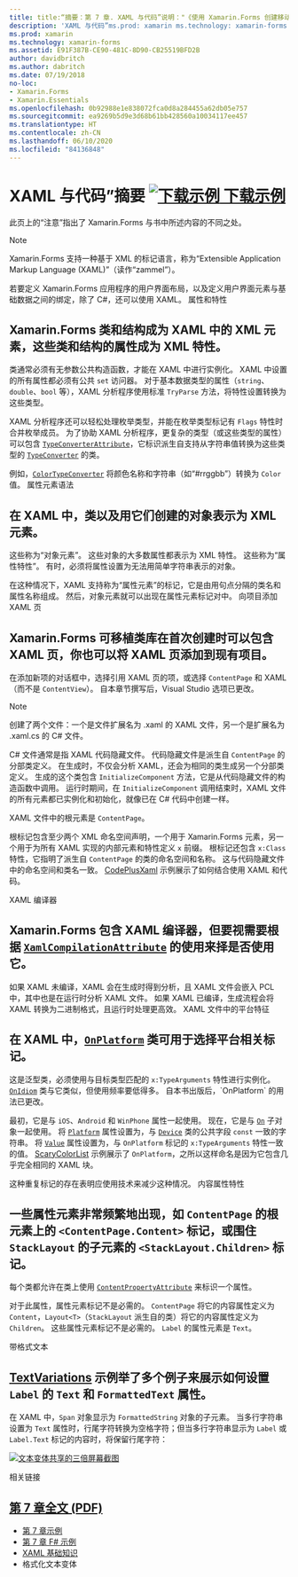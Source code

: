 ```yaml
---
title: title:“摘要：第 7 章. XAML 与代码”说明："《使用 Xamarin.Forms 创建移动应用》- 摘要：“第 7 章：
description: 'XAML 与代码”ms.prod: xamarin ms.technology: xamarin-forms ms.assetid:E91F387B-CE90-481C-8D90-CB25519BFD2B author: davidbritch ms.author: dabritch ms.date:2018 年 7 月 19 日 no-loc: [Xamarin.Forms, Xamarin.Essentials] “第 7 章：'
ms.prod: xamarin
ms.technology: xamarin-forms
ms.assetid: E91F387B-CE90-481C-8D90-CB25519BFD2B
author: davidbritch
ms.author: dabritch
ms.date: 07/19/2018
no-loc:
- Xamarin.Forms
- Xamarin.Essentials
ms.openlocfilehash: 0b92988e1e838072fca0d8a284455a62db05e757
ms.sourcegitcommit: ea9269b5d9e3d68b61bb428560a10034117ee457
ms.translationtype: HT
ms.contentlocale: zh-CN
ms.lasthandoff: 06/10/2020
ms.locfileid: "84136848"
---
```

# <a name="summary-of-chapter-7-xaml-vs-code"></a>XAML 与代码”摘要 [![下载示例](~/media/shared/download.png) 下载示例](https://github.com/xamarin/xamarin-forms-book-samples/tree/master/Chapter07)

此页上的“注意”指出了 Xamarin.Forms 与书中所述内容的不同之处。

> [!NOTE]
> Xamarin.Forms 支持一种基于 XML 的标记语言，称为“Extensible Application Markup Language (XAML)”（读作“zammel”）。

若要定义 Xamarin.Forms 应用程序的用户界面布局，以及定义用户界面元素与基础数据之间的绑定，除了 C#，还可以使用 XAML。 属性和特性

## <a name="properties-and-attributes"></a>Xamarin.Forms 类和结构成为 XAML 中的 XML 元素，这些类和结构的属性成为 XML 特性。

类通常必须有无参数公共构造函数，才能在 XAML 中进行实例化。 XAML 中设置的所有属性都必须有公共 `set` 访问器。 对于基本数据类型的属性（`string`、`double`、`bool` 等），XAML 分析程序使用标准 `TryParse` 方法，将特性设置转换为这些类型。

XAML 分析程序还可以轻松处理枚举类型，并能在枚举类型标记有 `Flags` 特性时合并枚举成员。 为了协助 XAML 分析程序，更复杂的类型（或这些类型的属性）可以包含 [`TypeConverterAttribute`](xref:Xamarin.Forms.TypeConverterAttribute)，它标识派生自支持从字符串值转换为这些类型的 [`TypeConverter`](xref:Xamarin.Forms.TypeConverter) 的类。

例如，[`ColorTypeConverter`](xref:Xamarin.Forms.ColorTypeConverter) 将颜色名称和字符串（如“#rrggbb”）转换为 `Color` 值。 属性元素语法

## <a name="property-element-syntax"></a>在 XAML 中，类以及用它们创建的对象表示为 XML 元素。

这些称为“对象元素”。 这些对象的大多数属性都表示为 XML 特性。 这些称为“属性特性”。 有时，必须将属性设置为无法用简单字符串表示的对象。

在这种情况下，XAML 支持称为“属性元素”的标记，它是由用句点分隔的类名和属性名称组成。 然后，对象元素就可以出现在属性元素标记对中。 向项目添加 XAML 页

## <a name="adding-a-xaml-page-to-your-project"></a>Xamarin.Forms 可移植类库在首次创建时可以包含 XAML 页，你也可以将 XAML 页添加到现有项目。

在添加新项的对话框中，选择引用 XAML 页的项，或选择 `ContentPage` 和 XAML （而不是 `ContentView`）。 自本章节撰写后，Visual Studio 选项已更改。

> [!NOTE]
> 创建了两个文件：一个是文件扩展名为 .xaml 的 XAML 文件，另一个是扩展名为 .xaml.cs 的 C# 文件。

C# 文件通常是指 XAML 代码隐藏文件。 代码隐藏文件是派生自 `ContentPage` 的分部类定义。 在生成时，不仅会分析 XAML，还会为相同的类生成另一个分部类定义。 生成的这个类包含 `InitializeComponent` 方法，它是从代码隐藏文件的构造函数中调用。 运行时期间，在 `InitializeComponent` 调用结束时，XAML 文件的所有元素都已实例化和初始化，就像已在 C# 代码中创建一样。

XAML 文件中的根元素是 `ContentPage`。

根标记包含至少两个 XML 命名空间声明，一个用于 Xamarin.Forms 元素，另一个用于为所有 XAML 实现的内部元素和特性定义 `x` 前缀。 根标记还包含 `x:Class` 特性，它指明了派生自 `ContentPage` 的类的命名空间和名称。 这与代码隐藏文件中的命名空间和类名一致。 [CodePlusXaml](https://github.com/xamarin/xamarin-forms-book-samples/tree/master/Chapter07) 示例展示了如何结合使用 XAML 和代码。

XAML 编译器

## <a name="the-xaml-compiler"></a>Xamarin.Forms 包含 XAML 编译器，但要视需要根据 [`XamlCompilationAttribute`](xref:Xamarin.Forms.Xaml.XamlCompilationAttribute) 的使用来择是否使用它。

如果 XAML 未编译，XAML 会在生成时得到分析，且 XAML 文件会嵌入 PCL 中，其中也是在运行时分析 XAML 文件。 如果 XAML 已编译，生成流程会将 XAML 转换为二进制格式，且运行时处理更高效。 XAML 文件中的平台特征

## <a name="platform-specificity-in-the-xaml-file"></a>在 XAML 中，[`OnPlatform`](xref:Xamarin.Forms.OnPlatform`1) 类可用于选择平台相关标记。

这是泛型类，必须使用与目标类型匹配的 `x:TypeArguments` 特性进行实例化。 [`OnIdiom`](xref:Xamarin.Forms.OnIdiom`1) 类与它类似，但使用频率要低得多。 自本书出版后，`OnPlatform` 的用法已更改。

最初，它是与 `iOS`、`Android` 和 `WinPhone` 属性一起使用。 现在，它是与 [`On`](xref:Xamarin.Forms.On) 子对象一起使用。 将 [`Platform`](xref:Xamarin.Forms.On.Platform) 属性设置为，与 [`Device`](xref:Xamarin.Forms.Device) 类的公共字段 `const` 一致的字符串。 将 [`Value`](xref:Xamarin.Forms.On.Value) 属性设置为，与 `OnPlatform` 标记的 `x:TypeArguments` 特性一致的值。 [ScaryColorList](https://github.com/xamarin/xamarin-forms-book-samples/tree/master/Chapter07/ScaryColorList) 示例展示了 `OnPlatform`，之所以这样命名是因为它包含几乎完全相同的 XAML 块。

这种重复标记的存在表明应使用技术来减少这种情况。 内容属性特性

## <a name="the-content-property-attributes"></a>一些属性元素非常频繁地出现，如 `ContentPage` 的根元素上的 `<ContentPage.Content>` 标记，或围住 `StackLayout` 的子元素的 `<StackLayout.Children>` 标记。

每个类都允许在类上使用 [`ContentPropertyAttribute`](xref:Xamarin.Forms.ContentPropertyAttribute) 来标识一个属性。

对于此属性，属性元素标记不是必需的。 `ContentPage` 将它的内容属性定义为 `Content`，`Layout<T>`（`StackLayout` 派生自的类）将它的内容属性定义为 `Children`。 这些属性元素标记不是必需的。 `Label` 的属性元素是 `Text`。

带格式文本

## <a name="formatted-text"></a>[TextVariations](https://github.com/xamarin/xamarin-forms-book-samples/tree/master/Chapter07/TextVariations) 示例举了多个例子来展示如何设置 `Label` 的 `Text` 和 `FormattedText` 属性。

在 XAML 中，`Span` 对象显示为 `FormattedString` 对象的子元素。 当多行字符串设置为 `Text` 属性时，行尾字符转换为空格字符；但当多行字符串显示为 `Label` 或 `Label.Text` 标记的内容时，将保留行尾字符：

 [![文本变体共享的三倍屏幕截图](images/ch07fg03-small.png "格式化文本变体")](images/ch07fg03-large.png#lightbox "格式化文本变体")

 相关链接

## <a name="related-links"></a>[第 7 章全文 (PDF)](https://download.xamarin.com/developer/xamarin-forms-book/XamarinFormsBook-Ch07-Apr2016.pdf)

- [第 7 章示例](https://github.com/xamarin/xamarin-forms-book-samples/tree/master/Chapter07)
- [第 7 章 F# 示例](https://github.com/xamarin/xamarin-forms-book-samples/tree/master/Chapter07/FS/CodePlusXaml)
- [XAML 基础知识](~/xamarin-forms/xaml/xaml-basics/index.md)
- 格式化文本变体
